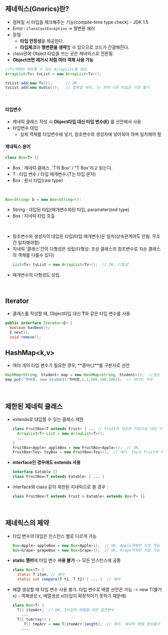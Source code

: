 ## 제네릭스(Gnerics)란?
- 컴파일 시 타입을 체크해주는 기능(compile-time type check) - JDK 1.5
- Error : `ClassCastException` -> 형변환 에러
- 장점
  - **타입 안정성**을 제공한다.
  - **타입체크**와 **형변환을 생략**할 수 있으므로 코드가 간결해진다.
- class안에 Object 타입을 쓰는 곳은 제네릭스로 전환됨
- **Object쓰면 레거시 처럼 여러 객체 사용 가능**
```Java
//Tv객체만 저장할 수 있는 ArrayList를 생성
ArrayList<Tv> tvList = new ArrayList<Tv>();

tvList.add(new Tv());      // OK.
tvList.add(new Audio());   // 컴파일 에러. Tv 외에 다른 타입은 저장 불가
```
<br>


#### 타입변수
- 제네릭 클래스 작성 시 **Object타입 대신 타입 변수(E)** 를 선언해서 사용
- 타입변수 대입
  - 실제 객체를 타입변수에 넣기, 참조변수와 생성자에 넣어줘야 하며 일치해야 함

#### 제네릭스 용어
```Java
class Box<T> {}
```
- Box<T> : 제네릭 클래스. 'T의 Box' / "T Box'라고 읽는다.
- T : 타입 변수 / 타입 매개변수.(T는 타입 문자)
- Box : 원시 타입(raw type)
<br>

```Java
Box<String> b = new Box<String>():
```
- String : 대입된 타입(매개변수화된 타입, parameterized type)
- Box<String> : 지네릭 타입 호출
<br>

- 참조변수와 생성자의 대입된 타입(타입 매개변수)은 일치(상속관계여도 안됨. 무조건 일치해야함)
- 지네릭 ‘클래스’간의 다형성은 성립(다형성: 조상 클래스의 참조변수로 자손 클래스의 객체를 다룰수 있다)
  ```Java
  List<Tv> tvList = new ArrayList<Tv>();  // OK. 다형성
  ```
- 매개변수의 다형성도 성립.
<br>


## Iterator<E>
- 클래스를 작성할 때, Object타입 대신 **T**와 같은 타입 변수를 사용
```Java
public interface Iterator<E> {
  boolean hasNext();
  E next();
  void remove();
```

## HashMap<k,v>
- 여러 개의 타입 변수가 필요한 경우, **콤마(,)**를 구분자로 선언
```Java
HashMap<String, Student> map = new HashMap<String, Student>();  //생성
map.put("자바왕, new Student("자바왕,1,1,100,100,100));  // 데이터 저장
```
<br>


## 제한된 제네릭 클래스
- extends로 대입할 수 있는 클래스 제한
  ```Java
  class FruitBox<T extends Fruit> { ... // Fruit의 자손만 타입으로 대입 가능  
    ArrayList<T> List = new ArrayList<T>();
    ...
  }
  FruitBox<Apple> appleBox = new FruitBox<Apple>();  // OK.
  FruitBox<Toy> toyBox = new FruitBox<Toy>();  // 에러. Toy는 Fruit의 자손이 아님.
  ```
- **interface인 경우에도 extends 사용**
  ```Java
  interface Eatable {}
  class FruitBox<T extends Eatable> { ... }
  ```
- interface와 class 같이 제한된 지네릭으로 쓸 경우 : 
  ```Java
  class FruitBox<T extends Fruit & Eatable> extends Box<T> {}
  ```
<br>


## 제네릭스의 제약
- 타입 변수의 대입은 인스턴스 별로 다르게 가능
  ```Java
  Box<Apple> appleBox = new Box<Apple>();  // OK. Apple객체만 저장 가능
  Box<Grape> grapeBox = new Box<Grape>();  // OK. Grape객체만 저장 가능
  ```
- **static 멤버**에 타입 변수 **사용 불가** -> 모든 인스턴스에 공통
  ```Java
  class Box<T> {
    static T item; // 에러
    static int compare(T t1, T t2) { ... }  // 에러
  ```
- 배열 생성할 때 타입 변수 사용 불가. 타입 변수로 배열 선언은 가능 
  -> new T(불가 x) - 객체생성 x, 배열생성 x(타입이 확정적이기 못하기 때문에)
  ```Java
  class Box<T> {
    T[] itemArr;  // OK. T타입의 배열을 위한 참조변수
      ...
    T[] toArray() {
       T[] tmpArr = new T[itemArr.length];  // 에러. 제네릭 배열 생성불가
      ...
  ```

